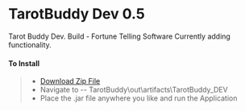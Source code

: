 TarotBuddy Dev 0.5
==================
Tarot Buddy Dev. Build - Fortune Telling Software
Currently adding functionality.

#### To Install
>* [Download Zip File](https://github.com/supaFool/TarotHelper/archive/master.zip)  
>* Navigate to -- TarotBuddy\out\artifacts\TarotBuddy_DEV  
>* Place the .jar file anywhere you like and run the Application  
